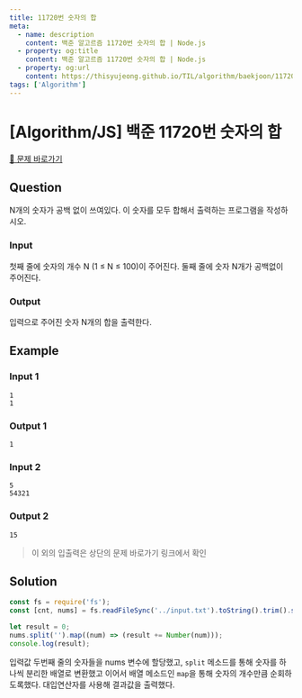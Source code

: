 ```yaml
---
title: 11720번 숫자의 합
meta:
  - name: description
    content: 백준 알고르즘 11720번 숫자의 합 | Node.js
  - property: og:title
    content: 백준 알고르즘 11720번 숫자의 합 | Node.js
  - property: og:url
    content: https://thisyujeong.github.io/TIL/algorithm/baekjoon/11720.html
tags: ['Algorithm']
---
```


# [Algorithm/JS] 백준 11720번 숫자의 합

[🔗 문제 바로가기](https://www.acmicpc.net/problem/11720)

## Question

N개의 숫자가 공백 없이 쓰여있다. 이 숫자를 모두 합해서 출력하는 프로그램을 작성하시오.

### Input

첫째 줄에 숫자의 개수 N (1 ≤ N ≤ 100)이 주어진다. 둘째 줄에 숫자 N개가 공백없이 주어진다.

### Output

입력으로 주어진 숫자 N개의 합을 출력한다.

## Example

### Input 1

```
1
1
```

### Output 1

```
1
```

### Input 2

```
5
54321
```

### Output 2

```
15
```

> 이 외의 입출력은 상단의 문제 바로가기 링크에서 확인

## Solution

```js
const fs = require('fs');
const [cnt, nums] = fs.readFileSync('../input.txt').toString().trim().split('\n');

let result = 0;
nums.split('').map((num) => (result += Number(num)));
console.log(result);
```

입력값 두번째 줄의 숫자들을 nums 변수에 할당했고, `split` 메소드를 통해 숫자를 하나씩 분리한 배열로 변환했고 이어서 배열 메소드인 `map`을 통해 숫자의 개수만큼 순회하도록했다. 대입연산자를 사용해 결과값을 출력했다.
